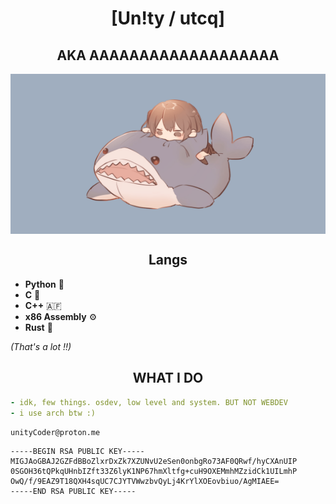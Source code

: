<h1 align="center">[Un!ty / utcq]</h1>
<h2 align="center">AKA AAAAAAAAAAAAAAAAAAA</h1>
<img align="center" style="width: 512px; height: 256px" src="https://github.com/utcq/utcq/blob/main/assets/blaho.png?raw=true"/>

<h2 align="center"> Langs </h2>


- **Python** 🥑
- **C** 🎂
- **C++** 🇦🇫
- **x86 Assembly** ⚙️
- **Rust** 🦀

_*(That's a lot !!)*_


<h2 align="center"> WHAT I DO </h2>

```yaml
- idk, few things. osdev, low level and system. BUT NOT WEBDEV
- i use arch btw :)
```

`unityCoder@proton.me` 
```
-----BEGIN RSA PUBLIC KEY-----
MIGJAoGBAJ2GZFdBBoZlxrDxZk7XZUNvU2eSen0onbgRo73AF0QRwf/hyCXAnUIP
0SGOH36tQPkqUHnbIZft33Z6lyK1NP67hmXltfg+cuH9OXEMmhMZzidCk1UILmhP
OwQ/f/9EAZ9T18QXH4sqUC7CJYTVWwzbvQyLj4KrYlXOEovbiuo/AgMIAEE=
-----END RSA PUBLIC KEY-----
```

